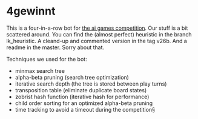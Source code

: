# 4gewinnt

This is a four-in-a-row bot for [the ai games competition](http://theaigames.com/competitions/four-in-a-row#).
Our stuff is a bit scattered around. You can find the (almost perfect) heuristic in the branch lk_heuristic. A cleand-up and commented version in the tag v26b. And a readme in the master. Sorry about that.

Techniques we used for the bot:
  * minmax search tree
  * alpha-beta pruning (search tree optimization)
  * iterative search depth (the tree is stored between play turns)
  * transposition table (eliminate duplicate board states)
  * zobrist hash function (iterative hash for performance)
  * child order sorting for an optimized alpha-beta pruning
  * time tracking to avoid a timeout during the competition§
